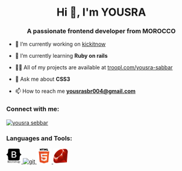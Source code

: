 <h1 align="center">Hi 👋, I'm YOUSRA</h1>
<h3 align="center">A passionate frontend developer from MOROCCO</h3>

- 🔭 I’m currently working on [kickitnow](https://github.com/Ayoubelkabli/kickitnowproject/tree/master)

- 🌱 I’m currently learning **Ruby on rails**

- 👨‍💻 All of my projects are available at [troopl.com/yousra-sabbar](troopl.com/yousra-sabbar)

- 💬 Ask me about **CSS3**

- 📫 How to reach me **yousrasbr004@gmail.com**

<h3 align="left">Connect with me:</h3>
<p align="left">
<a href="https://linkedin.com/in/yousra sebbar" target="blank"><img align="center" src="https://raw.githubusercontent.com/rahuldkjain/github-profile-readme-generator/master/src/images/icons/Social/linked-in-alt.svg" alt="yousra sebbar" height="30" width="40" /></a>
</p>

<h3 align="left">Languages and Tools:</h3>
<p align="left"> <a href="https://getbootstrap.com" target="_blank" rel="noreferrer"> <img src="https://raw.githubusercontent.com/devicons/devicon/master/icons/bootstrap/bootstrap-plain-wordmark.svg" alt="bootstrap" width="40" height="40"/> </a> <a href="https://git-scm.com/" target="_blank" rel="noreferrer"> <img src="https://www.vectorlogo.zone/logos/git-scm/git-scm-icon.svg" alt="git" width="40" height="40"/> </a> <a href="https://www.w3.org/html/" target="_blank" rel="noreferrer"> <img src="https://raw.githubusercontent.com/devicons/devicon/master/icons/html5/html5-original-wordmark.svg" alt="html5" width="40" height="40"/> </a> <a href="https://www.ruby-lang.org/en/" target="_blank" rel="noreferrer"> <img src="https://raw.githubusercontent.com/devicons/devicon/master/icons/ruby/ruby-original.svg" alt="ruby" width="40" height="40"/> </a> </p>

